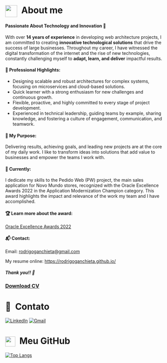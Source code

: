 # <img class="emoji" src="https://avatars.githubusercontent.com/u/43011556" style="vertical-align: middle; width: 38px; height: 38px;"> &nbsp;About me

#### Passionate About Technology and Innovation 🚀

With over <b>14 years of experience</b> in developing web architecture projects, I am committed to creating <b>innovative technological solutions</b> that drive the success of large businesses. Throughout my career, I have witnessed the digital transformation of the internet and the rise of new technologies, constantly challenging myself to <b>adapt, learn, and deliver</b> impactful results.

#### 💼 Professional Highlights:

- Designing scalable and robust architectures for complex systems, focusing on microservices and cloud-based solutions.
- Quick learner with a strong enthusiasm for new challenges and continuous growth.
- Flexible, proactive, and highly committed to every stage of project development.
- Experienced in technical leadership, guiding teams by example, sharing knowledge, and fostering a culture of engagement, communication, and teamwork.

#### 🎯 My Purpose:

Delivering results, achieving goals, and leading new projects are at the core of my daily work. I like to transform ideas into solutions that add value to businesses and empower the teams I work with.

#### 📌 Currently:

I dedicate my skills to the Pedido Web (PW) project, the main sales application for Novo Mundo stores, recognized with the Oracle Excellence Awards 2022 in the Application Modernization Champion category. This award highlights the impact and relevance of the work my team and I have accomplished.

#### 🏆 Learn more about the award:
<a href="https://blogs.oracle.com/cloud-infrastructure/post/oracle-excellence-awards-2022" target="_blank"> Oracle Excellence Awards 2022</a>

#### 📬 Contact:
Email: <a href="mailto:rodrigoganchieta@gmail.com">rodrigoganchieta@gmail.com</a>

My resume online: <a href="https://rodrigoganchieta.github.io"/>https://rodrigoganchieta.github.io/</a>

##### Thank you!! 🙏

### <a href="https://rodrigoganchieta.github.io/cv/resume-rodrigo-goncalves-de-anchieta.pdf">Download CV</a>

# :book: &nbsp;Contato

[![LinkedIn](https://img.shields.io/badge/linkedin-%230077B5.svg?style=for-the-badge&logo=linkedin&logoColor=white&link=LINK-DO-SEU-LINKEDIN)](https://www.linkedin.com/in/rodrigo-goncalves-de-anchieta/)
[![Gmail](https://img.shields.io/badge/Gmail-D14836?style=for-the-badge&logo=gmail&logoColor=white&link=mailto:rodrigoganchieta@gmail.com)](mailto:rodrigoganchieta@gmail.com)

# <img class="emoji" src="https://github.githubassets.com/images/icons/emoji/octocat.png" style="vertical-align: middle; width: 32px; height: 32px;"> &nbsp;Meu GitHub

[![Top Langs](https://github-readme-stats.vercel.app/api/top-langs/?username=rodrigoganchieta&langs_count=20&layout=compact&line_height=400&card_width=400&custom_title=Tecnologias%20mais%20utilizadas)](https://github.com/anuraghazra/github-readme-stats)




